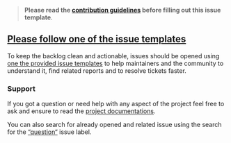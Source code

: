 <!-- Click on the "Preview" tab to render the instructions in a more readable format -->

> **Please read the [contribution guidelines](https://github.com/svengreb/tmpl-go/blob/main/CONTRIBUTING.md) before filling out this issue template**.

## [Please follow one of the issue templates](https://github.com/svengreb/tmpl-go/issues/new/choose)

To keep the backlog clean and actionable, issues should be opened using [one the provided issue templates](https://github.com/svengreb/tmpl-go/issues/new/choose) to help maintainers and the community to understand it, find related reports and to resolve tickets faster.

### Support

If you got a question or need help with any aspect of the project feel free to ask and ensure to read the [project documentations](https://github.com/svengreb/tmpl-go/blob/main/README.md).

You can also search for already opened and related issue using the search for the [“question“](https://github.com/svengreb/tmpl-go/labels/type-question) issue label.
